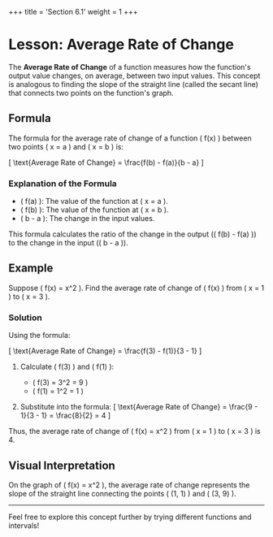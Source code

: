 +++
title = 'Section 6.1'
weight = 1
+++

# Lesson: Average Rate of Change

The **Average Rate of Change** of a function measures how the function's output value changes, on average, between two input values. This concept is analogous to finding the slope of the straight line (called the secant line) that connects two points on the function's graph.

## Formula

The formula for the average rate of change of a function \( f(x) \) between two points \( x = a \) and \( x = b \) is:

\[
\text{Average Rate of Change} = \frac{f(b) - f(a)}{b - a}
\]

### Explanation of the Formula
- \( f(a) \): The value of the function at \( x = a \).
- \( f(b) \): The value of the function at \( x = b \).
- \( b - a \): The change in the input values.

This formula calculates the ratio of the change in the output (\( f(b) - f(a) \)) to the change in the input (\( b - a \)).

## Example

Suppose \( f(x) = x^2 \). Find the average rate of change of \( f(x) \) from \( x = 1 \) to \( x = 3 \).

### Solution
Using the formula:

\[
\text{Average Rate of Change} = \frac{f(3) - f(1)}{3 - 1}
\]

1. Calculate \( f(3) \) and \( f(1) \):
   - \( f(3) = 3^2 = 9 \)
   - \( f(1) = 1^2 = 1 \)

2. Substitute into the formula:
   \[
   \text{Average Rate of Change} = \frac{9 - 1}{3 - 1} = \frac{8}{2} = 4
   \]

Thus, the average rate of change of \( f(x) = x^2 \) from \( x = 1 \) to \( x = 3 \) is 4.

## Visual Interpretation

On the graph of \( f(x) = x^2 \), the average rate of change represents the slope of the straight line connecting the points \( (1, 1) \) and \( (3, 9) \).

---

Feel free to explore this concept further by trying different functions and intervals!
